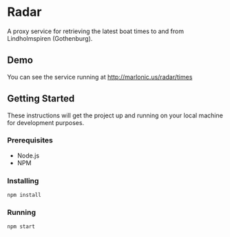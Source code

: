 # Radar
A proxy service for retrieving the latest boat times to and from Lindholmspiren (Gothenburg). 
## Demo
You can see the service running at http://marlonic.us/radar/times

## Getting Started
These instructions will get the project up and running on your local machine for development purposes.

### Prerequisites
- Node.js
- NPM

### Installing
```
npm install
```

### Running
```
npm start
```
